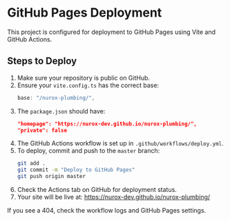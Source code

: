 # GitHub Pages Deployment

This project is configured for deployment to GitHub Pages using Vite and GitHub Actions.

## Steps to Deploy

1. Make sure your repository is public on GitHub.
2. Ensure your `vite.config.ts` has the correct base:
   ```ts
   base: "/nurox-plumbing/",
   ```
3. The `package.json` should have:
   ```json
   "homepage": "https://nurox-dev.github.io/nurox-plumbing/",
   "private": false
   ```
4. The GitHub Actions workflow is set up in `.github/workflows/deploy.yml`.
5. To deploy, commit and push to the `master` branch:
   ```sh
   git add .
   git commit -m "Deploy to GitHub Pages"
   git push origin master
   ```
6. Check the Actions tab on GitHub for deployment status.
7. Your site will be live at:
   https://nurox-dev.github.io/nurox-plumbing/

If you see a 404, check the workflow logs and GitHub Pages settings.
